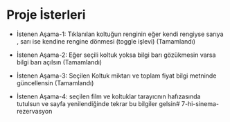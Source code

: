 # Proje İsterleri

- İstenen Aşama-1:  Tıklanılan koltuğun renginin eğer kendi rengiyse sarıya , sarı ise kendine rengine dönmesi (toggle işlevi) (Tamamlandı)

- İstenen Aşama-2: Eğer seçili koltuk yoksa bilgi barı gözükmesin varsa bilgi barı açılsın (Tamamlandı)

- İstenen Aşama-3: Seçilen Koltuk miktarı ve toplam fiyat bilgi metninde güncellensin (Tamamlandı)

- İstenen Aşama-4: seçilen film ve koltuklar tarayıcnın hafızasında tutulsun ve sayfa yenilendiğinde tekrar bu bilgiler gelsin# 7-hi-sinema-rezervasyon
